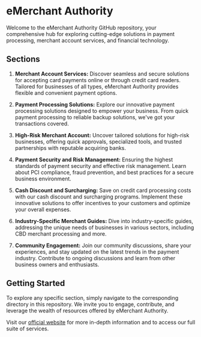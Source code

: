# eMerchant Authority

Welcome to the eMerchant Authority GitHub repository, your comprehensive hub for exploring cutting-edge solutions in payment processing, merchant account services, and financial technology.

## Sections

1. **Merchant Account Services:** Discover seamless and secure solutions for accepting card payments online or through credit card readers. Tailored for businesses of all types, eMerchant Authority provides flexible and convenient payment options.

2. **Payment Processing Solutions:** Explore our innovative payment processing solutions designed to empower your business. From quick payment processing to reliable backup solutions, we've got your transactions covered.

3. **High-Risk Merchant Account:** Uncover tailored solutions for high-risk businesses, offering quick approvals, specialized tools, and trusted partnerships with reputable acquiring banks.

4. **Payment Security and Risk Management:** Ensuring the highest standards of payment security and effective risk management. Learn about PCI compliance, fraud prevention, and best practices for a secure business environment.

5. **Cash Discount and Surcharging:** Save on credit card processing costs with our cash discount and surcharging programs. Implement these innovative solutions to offer incentives to your customers and optimize your overall expenses.

6. **Industry-Specific Merchant Guides:** Dive into industry-specific guides, addressing the unique needs of businesses in various sectors, including CBD merchant processing and more.

7. **Community Engagement:** Join our community discussions, share your experiences, and stay updated on the latest trends in the payment industry. Contribute to ongoing discussions and learn from other business owners and enthusiasts.

## Getting Started

To explore any specific section, simply navigate to the corresponding directory in this repository. We invite you to engage, contribute, and leverage the wealth of resources offered by eMerchant Authority.

Visit our [official website](https://emerchantauthority.com) for more in-depth information and to access our full suite of services.
